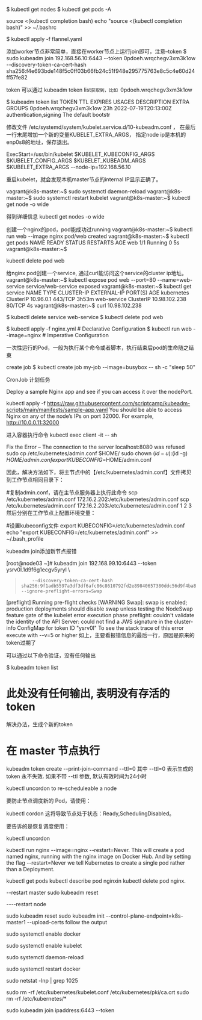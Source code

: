$ kubectl get nodes
$ kubectl get pods -A


source <(kubectl completion bash)
echo "source <(kubectl completion bash)" >> ~/.bashrc

$ kubectl apply -f flannel.yaml

添加worker节点非常简单，直接在worker节点上运行join即可，注意–token
$ sudo kubeadm join 192.168.56.10:6443 --token 0pdoeh.wrqchegv3xm3k1ow \
  --discovery-token-ca-cert-hash sha256:f4e693bde148f5c0ff03b66fb24c51f948e295775763e8c5c4e60d24ff57fe82



  token 可以通过 kubeadm token list``获取到，比如 ``0pdoeh.wrqchegv3xm3k1ow

$ kubeadm token list
TOKEN                     TTL         EXPIRES                USAGES                   DESCRIPTION                                                EXTRA GROUPS
0pdoeh.wrqchegv3xm3k1ow   23h         2022-07-19T20:13:00Z   authentication,signing   The default bootstr


修改文件 /etc/systemd/system/kubelet.service.d/10-kubeadm.conf ， 在最后一行末尾增加一个新的变量KUBELET_EXTRA_ARGS， 指定node ip是本机的enp0s8的地址，保存退出。

ExecStart=/usr/bin/kubelet $KUBELET_KUBECONFIG_ARGS $KUBELET_CONFIG_ARGS $KUBELET_KUBEADM_ARGS $KUBELET_EXTRA_ARGS --node-ip=192.168.56.10


重启kubelet，就会发现本机master节点的internal IP显示正确了。

vagrant@k8s-master:~$ sudo systemctl daemon-reload
vagrant@k8s-master:~$ sudo systemctl restart kubelet
vagrant@k8s-master:~$ kubectl get node -o wide

得到详细信息
 kubectl get nodes -o wide

创建一个nginx的pod，pod能成功过running
vagrant@k8s-master:~$ kubectl run web --image nginx
pod/web created
vagrant@k8s-master:~$ kubectl get pods
NAME   READY   STATUS    RESTARTS   AGE
web    1/1     Running   0          5s
vagrant@k8s-master:~$

kubectl delete pod web

给nginx pod创建一个service, 通过curl能访问这个service的cluster ip地址。
vagrant@k8s-master:~$ kubectl expose pod web  --port=80 --name=web-service
service/web-service exposed
vagrant@k8s-master:~$ kubectl get service
NAME          TYPE        CLUSTER-IP      EXTERNAL-IP   PORT(S)   AGE
kubernetes    ClusterIP   10.96.0.1       <none>        443/TCP   3h53m
web-service   ClusterIP   10.98.102.238   <none>        80/TCP    4s
vagrant@k8s-master:~$ curl 10.98.102.238



$ kubectl delete service web-service
$ kubectl delete pod web



$ kubectl apply -f nginx.yml  # Declarative Configuration
$ kubectl run web --image=nginx # Imperative Configuration



一次性运行的Pod，一般为执行某个命令或者脚本，执行结束后pod的生命随之结束

create job
$ kubectl create job my-job --image=busybox -- sh -c "sleep 50"



CronJob
计划任务


Deploy a sample Nginx app and see if you can access it over the nodePort.

kubectl apply -f https://raw.githubusercontent.com/scriptcamp/kubeadm-scripts/main/manifests/sample-app.yaml
You should be able to access Nginx on any of the node’s IPs on port 32000. For example, http://10.0.0.11:32000



进入容器执行命令
kubectl exec client -it -- sh

Fix the Error – The connection to the server localhost:8080 was refused
sudo cp /etc/kubernetes/admin.conf $HOME/
sudo chown $(id -u):$(id -g) $HOME/admin.conf
export KUBECONFIG=$HOME/admin.conf



因此，解决方法如下，将主节点中的【/etc/kubernetes/admin.conf】文件拷贝到工作节点相同目录下：

#复制admin.conf，请在主节点服务器上执行此命令
scp /etc/kubernetes/admin.conf 172.16.2.202:/etc/kubernetes/admin.conf
scp /etc/kubernetes/admin.conf 172.16.2.203:/etc/kubernetes/admin.conf
1
2
3
然后分别在工作节点上配置环境变量：

#设置kubeconfig文件
export KUBECONFIG=/etc/kubernetes/admin.conf
echo "export KUBECONFIG=/etc/kubernetes/admin.conf" >> ~/.bash_profile


kubeadm join添加新节点报错


[root@node03 ~]# kubeadm join 192.168.99.10:6443 --token ysrv0l.1d9f6g1ecgv5yryl \
>         --discovery-token-ca-cert-hash sha256:9f1adb5597a3df3df6afc86c8610792fd2e89840657380ddc56d9f4ba81d4c97 --ignore-preflight-errors=Swap
[preflight] Running pre-flight checks
	[WARNING Swap]: swap is enabled; production deployments should disable swap unless testing the NodeSwap feature gate of the kubelet
error execution phase preflight: couldn't validate the identity of the API Server: could not find a JWS signature in the cluster-info ConfigMap for token ID "ysrv0l"
To see the stack trace of this error execute with --v=5 or higher
如上，主要看报错信息的最后一行，原因是原来的token过期了

可以通过以下命令验证，没有任何输出

$ kubeadm token list
# 此处没有任何输出, 表明没有存活的token
解决办法，生成个新的token

# 在 master 节点执行
kubeadm token create --print-join-command --ttl=0
其中 --ttl=0 表示生成的 token 永不失效. 如果不带 --ttl 参数, 默认有效时间为24小时

kubectl uncordon <node-name> to re-scheduleable a node

要防止节点调度新的 Pod，请使用：

kubectl cordon <node-name>
这将导致节点处于状态：Ready,SchedulingDisabled。

要告诉的是恢复调度使用：

kubectl uncordon <node-name>



kubectl run nginx --image=nginx --restart=Never. This will create a pod named nginx, running with the nginx image on Docker Hub. And by setting the flag --restart=Never we tell Kubernetes to create a single pod rather than a Deployment.

kubectl get pods 
 kubectl describe pod nginxin
 kubectl delete pod nginx. 

--restart master 
sudo kubeadm reset

 ----restart node
 
sudo kubeadm reset
 sudo kubeadm init --control-plane-endpoint=k8s-master1 --upload-certs
 follow the output

sudo systemctl enable docker

sudo systemctl enable kubelet

sudo systemctl daemon-reload

sudo systemctl restart docker

sudo netstat -lnp | grep 1025

sudo rm -rf /etc/kubernetes/kubelet.conf /etc/kubernetes/pki/ca.crt
sudo rm -rf /etc/kubernetes/*

sudo kubeadm join ipaddress:6443 --token
